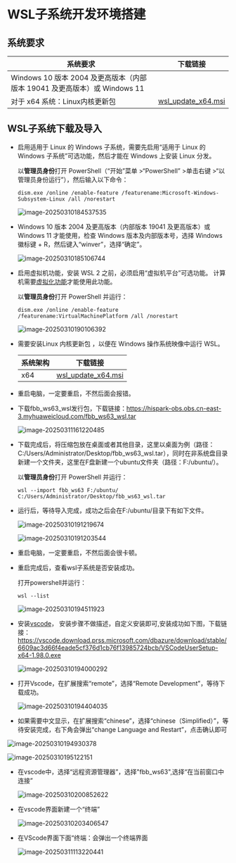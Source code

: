 # WSL子系统开发环境搭建

## 系统要求

| 系统要求                                                     | 下载链接                                                     |
| ------------------------------------------------------------ | ------------------------------------------------------------ |
| Windows 10 版本 2004 及更高版本（内部版本 19041 及更高版本）或 Windows 11 |                                                              |
| 对于 x64 系统：Linux内核更新包                               | [wsl_update_x64.msi](https://wslstorestorage.blob.core.windows.net/wslblob/wsl_update_x64.msi  ) |

## WSL子系统下载及导入

- 启用适用于 Linux 的 Windows 子系统，需要先启用“适用于 Linux 的 Windows 子系统”可选功能，然后才能在 Windows 上安装 Linux 分发。

  以**管理员身份**打开 PowerShell（“开始”菜单 >“PowerShell” >单击右键 >“以管理员身份运行”），然后输入以下命令：

  ```
  dism.exe /online /enable-feature /featurename:Microsoft-Windows-Subsystem-Linux /all /norestart
  ```

  ![image-20250310184537535](../vendor/HiHope_NearLink_DK_WS63E_V03/doc/media/tools/image-20250310184537535.png)

- Windows 10 版本 2004 及更高版本（内部版本 19041 及更高版本）或 Windows 11 才能使用，检查 Windows 版本及内部版本号，选择 Windows 徽标键 + R，然后键入“winver”，选择“确定”。

  ![image-20250310185106744](../vendor/HiHope_NearLink_DK_WS63E_V03/doc/media/tools/image-20250310185106744.png)

- 启用虚拟机功能，安装 WSL 2 之前，必须启用“虚拟机平台”可选功能。 计算机需要[虚拟化功能](https://learn.microsoft.com/zh-cn/windows/wsl/troubleshooting#error-0x80370102-the-virtual-machine-could-not-be-started-because-a-required-feature-is-not-installed)才能使用此功能。

  以**管理员身份**打开 PowerShell 并运行：

  ```
  dism.exe /online /enable-feature /featurename:VirtualMachinePlatform /all /norestart
  ```

  ![image-20250310190106392](../vendor/HiHope_NearLink_DK_WS63E_V03/doc/media/tools/image-20250310190106392.png)

- 需要安装Linux 内核更新包 ，以便在 Windows 操作系统映像中运行 WSL。

  | 系统架构 | 下载链接                                                     |
  | -------- | ------------------------------------------------------------ |
  | x64      | [wsl_update_x64.msi](https://wslstorestorage.blob.core.windows.net/wslblob/wsl_update_x64.msi) |

- 重启电脑，一定要重启，不然后面会报错。

- 下载fbb_ws63_wsl发行包，下载链接：https://hispark-obs.obs.cn-east-3.myhuaweicloud.com/fbb_ws63_wsl.tar

  ![image-20250311161220485](../vendor/HiHope_NearLink_DK_WS63E_V03/doc/media/tools/image-20250311161220485.png)

- 下载完成后，将压缩包放在桌面或者其他目录，这里以桌面为例（路径：C:/Users/Administrator/Desktop/fbb_ws63_wsl.tar），同时在非系统盘目录新建一个文件夹，这里在F盘新建一个ubuntu文件夹（路径：F:/ubuntu/）。

  以**管理员身份**打开 PowerShell 并运行：

  ```
  wsl --import fbb_ws63 F:/ubuntu/ C:/Users/Administrator/Desktop/fbb_ws63_wsl.tar
  ```

- 运行后，等待导入完成，成功之后会在F:/ubuntu/目录下有如下文件。

  ![image-20250310191219674](../vendor/HiHope_NearLink_DK_WS63E_V03/doc/media/tools/image-20250310191219674.png)

  ![image-20250310191203544](../vendor/HiHope_NearLink_DK_WS63E_V03/doc/media/tools/image-20250310191203544.png)

- 重启电脑，一定要重启，不然后面会很卡顿。

- 重启完成后，查看wsl子系统是否安装成功。

  打开powershell并运行：

  ```
  wsl --list
  ```

  ![image-20250310194511923](../vendor/HiHope_NearLink_DK_WS63E_V03/doc/media/tools/image-20250310194511923.png)

- 安装[vscode](https://vscode.download.prss.microsoft.com/dbazure/download/stable/6609ac3d66f4eade5cf376d1cb76f13985724bcb/VSCodeUserSetup-x64-1.98.0.exe)，  安装步骤不做描述，自定义安装即可,安装成功如下图，下载链接：https://vscode.download.prss.microsoft.com/dbazure/download/stable/6609ac3d66f4eade5cf376d1cb76f13985724bcb/VSCodeUserSetup-x64-1.98.0.exe

  ![image-20250310194000292](../vendor/HiHope_NearLink_DK_WS63E_V03/doc/media/tools/image-20250310194000292.png)

- 打开Vscode，在扩展搜索“remote”，选择“Remote Development”，等待下载成功。

  ![image-20250310194404035](../vendor/HiHope_NearLink_DK_WS63E_V03/doc/media/tools/image-20250310194404035.png)

- 如果需要中文显示，在扩展搜索“chinese”，选择“chinese（Simplified）”，等待安装完成，右下角会弹出“change Language and Restart”，点击确认即可

![image-20250310194930378](../vendor/HiHope_NearLink_DK_WS63E_V03/doc/media/tools/image-20250310194930378.png)

![image-20250310195122151](../vendor/HiHope_NearLink_DK_WS63E_V03/doc/media/tools/image-20250310195122151.png)

- 在vscode中，选择“远程资源管理器”，选择"fbb_ws63",选择“在当前窗口中连接”

  ![image-20250310200852622](../vendor/HiHope_NearLink_DK_WS63E_V03/doc/media/tools/image-20250310200852622.png)

- 在vscode界面新建一个“终端”

  ![image-20250310203406547](../vendor/HiHope_NearLink_DK_WS63E_V03/doc/media/tools/image-20250310203406547.png)

- 在VScode界面下面“终端：会弹出一个终端界面
  
  ![image-20250311113220441](../vendor/HiHope_NearLink_DK_WS63E_V03/doc/media/tools/image-20250311113220441.png)
  
  
